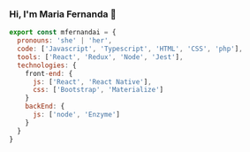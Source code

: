 ### Hi, I'm Maria Fernanda 👋

```js
export const mfernandai = {
  pronouns: 'she' | 'her',
  code: ['Javascript', 'Typescript', 'HTML', 'CSS', 'php'],
  tools: ['React', 'Redux', 'Node', 'Jest'],
  technologies: {
    front-end: {
      js: ['React', 'React Native'],
      css: ['Bootstrap', 'Materialize']
    }
    backEnd: {
      js: ['node', 'Enzyme']
    }      
  }
}

```
<!--
**mfernandail/mfernandail** is a ✨ _special_ ✨ repository because its `README.md` (this file) appears on your GitHub profile.

Here are some ideas to get you started:

- 🔭 I’m currently working on ...
- 🌱 I’m currently learning ...
- 👯 I’m looking to collaborate on ...
- 🤔 I’m looking for help with ...
- 💬 Ask me about ...
- 📫 How to reach me: ...
- 😄 Pronouns: ...
- ⚡ Fun fact: ...
-->
